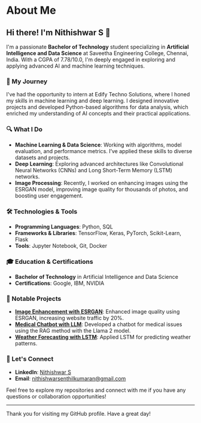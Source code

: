 # About Me

## Hi there! I'm Nithishwar S 👋

I'm a passionate **Bachelor of Technology** student specializing in **Artificial Intelligence and Data Science** at Saveetha Engineering College, Chennai, India. With a CGPA of 7.78/10.0, I'm deeply engaged in exploring and applying advanced AI and machine learning techniques.

### 🚀 My Journey

I've had the opportunity to intern at Edify Techno Solutions, where I honed my skills in machine learning and deep learning. I designed innovative projects and developed Python-based algorithms for data analysis, which enriched my understanding of AI concepts and their practical applications.

### 🔍 What I Do

- **Machine Learning & Data Science**: Working with algorithms, model evaluation, and performance metrics. I’ve applied these skills to diverse datasets and projects.
- **Deep Learning**: Exploring advanced architectures like Convolutional Neural Networks (CNNs) and Long Short-Term Memory (LSTM) networks.
- **Image Processing**: Recently, I worked on enhancing images using the ESRGAN model, improving image quality for thousands of photos, and boosting user engagement.

### 🛠️ Technologies & Tools

- **Programming Languages**: Python, SQL
- **Frameworks & Libraries**: TensorFlow, Keras, PyTorch, Scikit-Learn, Flask
- **Tools**: Jupyter Notebook, Git, Docker

### 🎓 Education & Certifications

- **Bachelor of Technology** in Artificial Intelligence and Data Science
- **Certifications**: Google, IBM, NVIDIA

### 🌟 Notable Projects

- **[Image Enhancement with ESRGAN](https://github.com/NITHISH74/Mini-project-Super-Resolution)**: Enhanced image quality using ESRGAN, increasing website traffic by 20%.
- **[Medical Chatbot with LLM](#)**: Developed a chatbot for medical issues using the RAG method with the Llama 2 model.
- **[Weather Forecasting with LSTM](#)**: Applied LSTM for predicting weather patterns.

### 🤝 Let's Connect

- **LinkedIn**: [Nithishwar S](https://www.linkedin.com/in/nithish74)
- **Email**: nithishwarsenthilkumaran@gmail.com

Feel free to explore my repositories and connect with me if you have any questions or collaboration opportunities!

---

Thank you for visiting my GitHub profile. Have a great day!
